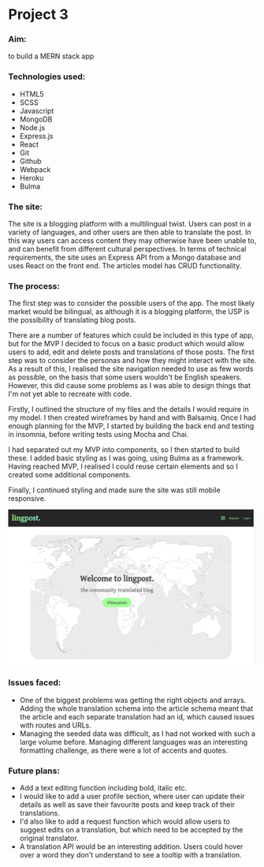 # Project 3


### Aim:
to build a MERN stack app

### Technologies used:
* HTML5
* SCSS
* Javascript
* MongoDB
* Node.js
* Express.js
* React
* Git
* Github
* Webpack
* Heroku
* Bulma


### The site:
The site is a blogging platform with a multilingual twist. Users can post in a variety of languages, and other users are then able to translate the post. In this way users can access content they may otherwise have been unable to, and can benefit from different cultural perspectives. In terms of technical requirements, the site uses an Express API from a Mongo database and uses React on the front end. The articles model has CRUD functionality.


### The process:
The first step was to consider the possible users of the app. The most likely market would be bilingual, as although it is a blogging platform, the USP is the possibility of translating blog posts.  

There are a number of features which could be included in this type of app, but for the MVP I decided to focus on a basic product which would allow users to add, edit and delete posts and translations of those posts. The first step was to consider the personas and how they might interact with the site. As a result of this, I realised the site navigation needed to use as few words as possible, on the basis that some users wouldn't be English speakers. However, this did cause some problems as I was able to design things that I'm not yet able to recreate with code.

Firstly, I outlined the structure of my files and the details I would require in my model. I then created wireframes by hand and with Balsamiq. Once I had enough planning for the MVP, I started by building the back end and testing in insomnia, before writing tests using Mocha and Chai.

I had separated out my MVP into components, so I then started to build these. I added basic styling as I was going, using Bulma as a framework. Having reached MVP, I realised I could reuse certain elements and so I created some additional components.

Finally, I continued styling and made sure the site was still mobile responsive.

![lingpost.](project4-screenshot.png)


### Issues faced:
* One of the biggest problems was getting the right objects and arrays. Adding the whole translation schema into the article schema meant that the article and each separate translation had an id, which caused issues with routes and URLs.
* Managing the seeded data was difficult, as I had not worked with such a large volume before. Managing different languages was an interesting formatting challenge, as there were a lot of accents and quotes.


### Future plans:
* Add a text editing function including bold, italic etc.
* I would like to add a user profile section, where user can update their details as well as save their favourite posts and keep track of their translations.
* I'd also like to add a request function which would allow users to suggest edits on a translation, but which need to be accepted by the original translator.
* A translation API would be an interesting addition. Users could hover over a word they don't understand to see a tooltip with a translation.
